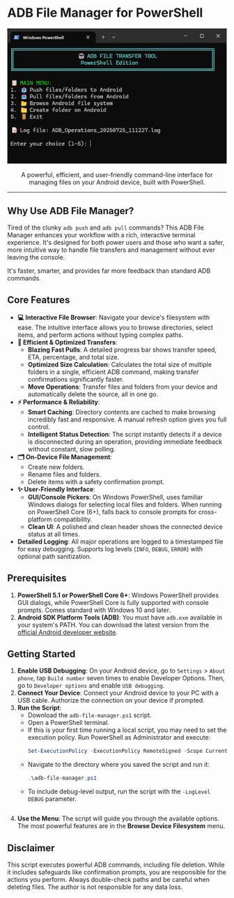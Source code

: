# ADB File Manager for PowerShell

<div align="center"><img src="https://raw.githubusercontent.com/NaxonM/ADB-FileManager/main/screenshot.png" width="750"></div>

<p align="center">
  A powerful, efficient, and user-friendly command-line interface for managing files on your Android device, built with PowerShell.
</p>

---

## Why Use ADB File Manager?

Tired of the clunky `adb push` and `adb pull` commands? This ADB File Manager enhances your workflow with a rich, interactive terminal experience. It's designed for both power users and those who want a safer, more intuitive way to handle file transfers and management without ever leaving the console.

It's faster, smarter, and provides far more feedback than standard ADB commands.

## Core Features

* **💻 Interactive File Browser**: Navigate your device's filesystem with ease. The intuitive interface allows you to browse directories, select items, and perform actions without typing complex paths.
* **🚀 Efficient & Optimized Transfers**:
    * **Blazing Fast Pulls**: A detailed progress bar shows transfer speed, ETA, percentage, and total size.
    * **Optimized Size Calculation**: Calculates the total size of multiple folders in a single, efficient ADB command, making transfer confirmations significantly faster.
    * **Move Operations**: Transfer files and folders from your device and automatically delete the source, all in one go.
* **⚡ Performance & Reliability**:
    * **Smart Caching**: Directory contents are cached to make browsing incredibly fast and responsive. A manual refresh option gives you full control.
    * **Intelligent Status Detection**: The script instantly detects if a device is disconnected during an operation, providing immediate feedback without constant, slow polling.
* **🗂️ On-Device File Management**:
    * Create new folders.
    * Rename files and folders.
    * Delete items with a safety confirmation prompt.
* **✨ User-Friendly Interface**:
    * **GUI/Console Pickers**: On Windows PowerShell, uses familiar Windows dialogs for selecting local files and folders. When running on PowerShell Core (6+), falls back to console prompts for cross-platform compatibility.
    * **Clean UI**: A polished and clean header shows the connected device status at all times.
* **Detailed Logging**: All major operations are logged to a timestamped file for easy debugging. Supports log levels (`INFO`, `DEBUG`, `ERROR`) with optional path sanitization.

## Prerequisites

1.  **PowerShell 5.1 or PowerShell Core 6+**: Windows PowerShell provides GUI dialogs, while PowerShell Core is fully supported with console prompts. Comes standard with Windows 10 and later.
2.  **Android SDK Platform Tools (ADB)**: You must have `adb.exe` available in your system's PATH. You can download the latest version from the [official Android developer website](https://developer.android.com/studio/releases/platform-tools).

## Getting Started

1.  **Enable USB Debugging**: On your Android device, go to `Settings` > `About phone`, tap `Build number` seven times to enable Developer Options. Then, go to `Developer options` and enable `USB debugging`.
2.  **Connect Your Device**: Connect your Android device to your PC with a USB cable. Authorize the connection on your device if prompted.
3.  **Run the Script**:
    * Download the `adb-file-manager.ps1` script.
    * Open a PowerShell terminal.
    * If this is your first time running a local script, you may need to set the execution policy. Run PowerShell as Administrator and execute:
        ```powershell
        Set-ExecutionPolicy -ExecutionPolicy RemoteSigned -Scope CurrentUser
        ```
    * Navigate to the directory where you saved the script and run it:
        ```powershell
        .\adb-file-manager.ps1

    * To include debug-level output, run the script with the `-LogLevel DEBUG` parameter.
        ```
4.  **Use the Menu**: The script will guide you through the available options. The most powerful features are in the **Browse Device Filesystem** menu.

## Disclaimer

This script executes powerful ADB commands, including file deletion. While it includes safeguards like confirmation prompts, you are responsible for the actions you perform. Always double-check paths and be careful when deleting files. The author is not responsible for any data loss.
